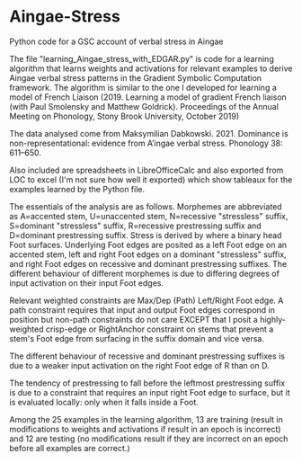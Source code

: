 # Aingae-Stress
Python code for a GSC account of verbal stress in Aingae

The file "learning_Aingae_stress_with_EDGAR.py" is code for a learning algorithm that learns weights and activations for relevant examples to derive Aingae verbal stress patterns in the Gradient Symbolic Computation framework. The algorithm is similar to the one I developed for learning a model of French Liaison (2019. Learning a model of gradient French liaison (with Paul Smolensky and Matthew Goldrick). Proceedings of the Annual Meeting on Phonology, Stony Brook University, October 2019)

The data analysed come from Maksymilian Dabkowski. 2021. Dominance is non-representational: evidence from A’ingae verbal stress. Phonology 38: 611–650.

Also included are spreadsheets in LibreOfficeCalc and also exported from LOC to excel (I'm not sure how well it exported) which show tableaux for the examples learned by the Python file.

The essentials of the analysis are as follows. Morphemes are abbreviated as A=accented stem, U=unaccented stem, N=recessive "stressless" suffix, S=dominant "stressless" suffix, R=recessive prestressing suffix and D=dominant prestressing suffix. Stress is derived by where a binary head Foot surfaces. Underlying Foot edges are posited as a left Foot edge on an accented stem, left and right Foot edges on a dominant "stressless" suffix, and right Foot edges on recessive and dominant prestressing suffixes. The different behaviour of different morphemes is due to differing degrees of input activation on their input Foot edges.

Relevant weighted constraints are Max/Dep (Path) Left/Right Foot edge. A path constraint requires that input and output Foot edges correspond in position but non-path constraints do not care EXCEPT that I posit a highly-weighted crisp-edge or RightAnchor constraint on stems that prevent a stem's Foot edge from surfacing in the suffix domain and vice versa.

The different behaviour of recessive and dominant prestressing suffixes is due to a weaker input activation on the right Foot edge of R than on D.

The tendency of prestressing to fall before the leftmost prestressing suffix is due to a constraint that requires an input right Foot edge to surface, but it is evaluated locally: only when it falls inside a Foot.

Among the 25 examples in the learning algorithm, 13 are training (result in modifications to weights and activations if result in an epoch is incorrect) and 12 are testing (no modifications result if they are incorrect on an epoch before all examples are correct.)
